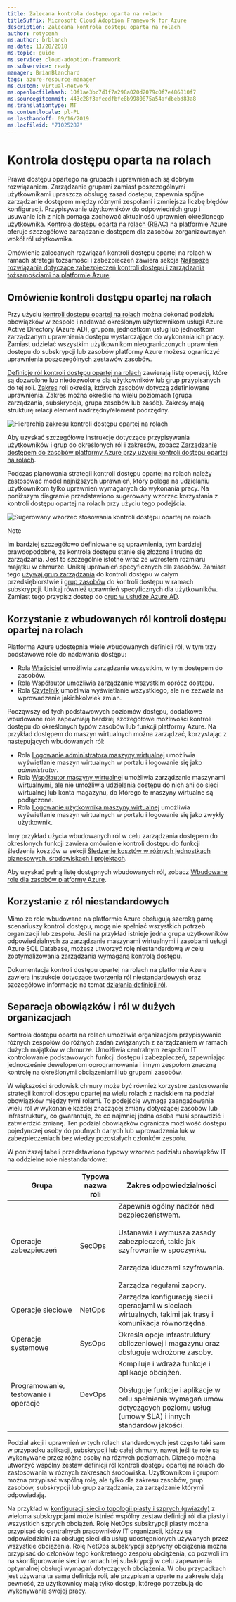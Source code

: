 ```yaml
---
title: Zalecana kontrola dostępu oparta na rolach
titleSuffix: Microsoft Cloud Adoption Framework for Azure
description: Zalecana kontrola dostępu oparta na rolach
author: rotycenh
ms.author: brblanch
ms.date: 11/28/2018
ms.topic: guide
ms.service: cloud-adoption-framework
ms.subservice: ready
manager: BrianBlanchard
tags: azure-resource-manager
ms.custom: virtual-network
ms.openlocfilehash: 10f1ae3bc7d1f7a298a020d2079c0f7e486810f7
ms.sourcegitcommit: 443c28f3afeedfbfe8b9980875a54afdbebd83a8
ms.translationtype: MT
ms.contentlocale: pl-PL
ms.lasthandoff: 09/16/2019
ms.locfileid: "71025287"
---
```

# <a name="role-based-access-control"></a>Kontrola dostępu oparta na rolach

Prawa dostępu opartego na grupach i uprawnieniach są dobrym rozwiązaniem. Zarządzanie grupami zamiast poszczególnymi użytkownikami upraszcza obsługę zasad dostępu, zapewnia spójne zarządzanie dostępem między różnymi zespołami i zmniejsza liczbę błędów konfiguracji. Przypisywanie użytkowników do odpowiednich grup i usuwanie ich z nich pomaga zachować aktualność uprawnień określonego użytkownika. [Kontrola dostępu oparta na rolach (RBAC)](https://docs.microsoft.com/azure/role-based-access-control/overview) na platformie Azure oferuje szczegółowe zarządzanie dostępem dla zasobów zorganizowanych wokół ról użytkownika.

Omówienie zalecanych rozwiązań kontroli dostępu opartej na rolach w ramach strategii tożsamości i zabezpieczeń zawiera sekcja [Najlepsze rozwiązania dotyczące zabezpieczeń kontroli dostępu i zarządzania tożsamościami na platformie Azure](https://docs.microsoft.com/azure/security/azure-security-identity-management-best-practices#use-role-based-access-control).

## <a name="overview-of-role-based-access-control"></a>Omówienie kontroli dostępu opartej na rolach

Przy użyciu [kontroli dostępu opartej na rolach](https://docs.microsoft.com/azure/role-based-access-control/overview) można dokonać podziału obowiązków w zespole i nadawać określonym użytkownikom usługi Azure Active Directory (Azure AD), grupom, jednostkom usług lub jednostkom zarządzanym uprawnienia dostępu wystarczające do wykonania ich pracy. Zamiast udzielać wszystkim użytkownikom nieograniczonych uprawnień dostępu do subskrypcji lub zasobów platformy Azure możesz ograniczyć uprawnienia poszczególnych zestawów zasobów.

[Definicje ról kontroli dostępu opartej na rolach](https://docs.microsoft.com/azure/role-based-access-control/role-definitions) zawierają listę operacji, które są dozwolone lub niedozwolone dla użytkowników lub grup przypisanych do tej roli. [Zakres](https://docs.microsoft.com/azure/role-based-access-control/index.md#scope) roli określa, których zasobów dotyczą zdefiniowane uprawnienia. Zakres można określić na wielu poziomach (grupa zarządzania, subskrypcja, grupa zasobów lub zasób). Zakresy mają strukturę relacji element nadrzędny/element podrzędny.

![Hierarchia zakresu kontroli dostępu opartej na rolach](../../_images/azure-best-practices/rbac-scope.png)

Aby uzyskać szczegółowe instrukcje dotyczące przypisywania użytkowników i grup do określonych ról i zakresów, zobacz [Zarządzanie dostępem do zasobów platformy Azure przy użyciu kontroli dostępu opartej na rolach](https://docs.microsoft.com/azure/role-based-access-control/role-assignments-portal).

Podczas planowania strategii kontroli dostępu opartej na rolach należy zastosować model najniższych uprawnień, który polega na udzielaniu użytkownikom tylko uprawnień wymaganych do wykonania pracy. Na poniższym diagramie przedstawiono sugerowany wzorzec korzystania z kontroli dostępu opartej na rolach przy użyciu tego podejścia.

![Sugerowany wzorzec stosowania kontroli dostępu opartej na rolach](../../_images/azure-best-practices/rbac-least-privilege.png)

> [!NOTE]
> Im bardziej szczegółowo definiowane są uprawnienia, tym bardziej prawdopodobne, że kontrola dostępu stanie się złożona i trudna do zarządzania. Jest to szczególnie istotne wraz ze wzrostem rozmiaru majątku w chmurze. Unikaj uprawnień specyficznych dla zasobów. Zamiast tego [używaj grup zarządzania](https://docs.microsoft.com/azure/governance/management-groups) do kontroli dostępu w całym przedsiębiorstwie i [grup zasobów](https://docs.microsoft.com/azure/azure-resource-manager/resource-group-overview#resource-groups) do kontroli dostępu w ramach subskrypcji. Unikaj również uprawnień specyficznych dla użytkowników. Zamiast tego przypisz dostęp do [grup w usłudze Azure AD](https://docs.microsoft.com/azure/active-directory/fundamentals/active-directory-manage-groups).

## <a name="using-built-in-rbac-roles"></a>Korzystanie z wbudowanych ról kontroli dostępu opartej na rolach

Platforma Azure udostępnia wiele wbudowanych definicji ról, w tym trzy podstawowe role do nadawania dostępu:

- Rola [Właściciel](https://docs.microsoft.com/azure/role-based-access-control/built-in-roles#owner) umożliwia zarządzanie wszystkim, w tym dostępem do zasobów.
- Rola [Współautor](https://docs.microsoft.com/azure/role-based-access-control/built-in-roles#contributor) umożliwia zarządzanie wszystkim oprócz dostępu.
- Rola [Czytelnik](https://docs.microsoft.com/azure/role-based-access-control/built-in-roles#reader) umożliwia wyświetlanie wszystkiego, ale nie zezwala na wprowadzanie jakichkolwiek zmian.

Począwszy od tych podstawowych poziomów dostępu, dodatkowe wbudowane role zapewniają bardziej szczegółowe możliwości kontroli dostępu do określonych typów zasobów lub funkcji platformy Azure. Na przykład dostępem do maszyn wirtualnych można zarządzać, korzystając z następujących wbudowanych ról:

- Rola [Logowanie administratora maszyny wirtualnej](https://docs.microsoft.com/azure/role-based-access-control/built-in-roles#virtual-machine-administrator-login) umożliwia wyświetlanie maszyn wirtualnych w portalu i logowanie się jako _administrator_.
- Rola [Współautor maszyny wirtualnej](https://docs.microsoft.com/azure/role-based-access-control/built-in-roles#virtual-machine-contributor) umożliwia zarządzanie maszynami wirtualnymi, ale nie umożliwia udzielania dostępu do nich ani do sieci wirtualnej lub konta magazynu, do którego te maszyny wirtualne są podłączone.
- Rola [Logowanie użytkownika maszyny wirtualnej](https://docs.microsoft.com/azure/role-based-access-control/built-in-roles#virtual-machine-user-login) umożliwia wyświetlanie maszyn wirtualnych w portalu i logowanie się jako zwykły użytkownik.

Inny przykład użycia wbudowanych ról w celu zarządzania dostępem do określonych funkcji zawiera omówienie kontroli dostępu do funkcji śledzenia kosztów w sekcji [Śledzenie kosztów w różnych jednostkach biznesowych, środowiskach i projektach](./track-costs.md#provide-the-right-level-of-cost-access).

Aby uzyskać pełną listę dostępnych wbudowanych ról, zobacz [Wbudowane role dla zasobów platformy Azure](https://docs.microsoft.com/azure/role-based-access-control/built-in-roles).

## <a name="using-custom-roles"></a>Korzystanie z ról niestandardowych

Mimo że role wbudowane na platformie Azure obsługują szeroką gamę scenariuszy kontroli dostępu, mogą nie spełniać wszystkich potrzeb organizacji lub zespołu. Jeśli na przykład istnieje jedna grupa użytkowników odpowiedzialnych za zarządzanie maszynami wirtualnymi i zasobami usługi Azure SQL Database, możesz utworzyć rolę niestandardową w celu zoptymalizowania zarządzania wymaganą kontrolą dostępu.

Dokumentacja kontroli dostępu opartej na rolach na platformie Azure zawiera instrukcje dotyczące [tworzenia ról niestandardowych](https://docs.microsoft.com/azure/role-based-access-control/custom-roles) oraz szczegółowe informacje na temat [działania definicji ról](https://docs.microsoft.com/azure/role-based-access-control/role-definitions).

## <a name="separation-of-responsibilities-and-roles-for-large-organizations"></a>Separacja obowiązków i ról w dużych organizacjach

Kontrola dostępu oparta na rolach umożliwia organizacjom przypisywanie różnych zespołów do różnych zadań związanych z zarządzaniem w ramach dużych majątków w chmurze. Umożliwia centralnym zespołom IT kontrolowanie podstawowych funkcji dostępu i zabezpieczeń, zapewniając jednocześnie deweloperom oprogramowania i innym zespołom znaczną kontrolę na określonymi obciążeniami lub grupami zasobów.

W większości środowisk chmury może być również korzystne zastosowanie strategii kontroli dostępu opartej na wielu rolach z naciskiem na podział obowiązków między tymi rolami. To podejście wymaga zaangażowania wielu ról w wykonanie każdej znaczącej zmiany dotyczącej zasobów lub infrastruktury, co gwarantuje, że co najmniej jedna osoba musi sprawdzić i zatwierdzić zmianę. Ten podział obowiązków ogranicza możliwość dostępu pojedynczej osoby do poufnych danych lub wprowadzenia luk w zabezpieczeniach bez wiedzy pozostałych członków zespołu.

W poniższej tabeli przedstawiono typowy wzorzec podziału obowiązków IT na oddzielne role niestandardowe:

<!-- markdownlint-disable MD033 -->

| Grupa | Typowa nazwa roli | Zakres odpowiedzialności |
| --- | --- | --- |
| Operacje zabezpieczeń | SecOps | Zapewnia ogólny nadzór nad bezpieczeństwem.<br/><br/> Ustanawia i wymusza zasady zabezpieczeń, takie jak szyfrowanie w spoczynku.<br/><br/> Zarządza kluczami szyfrowania.<br/><br/> Zarządza regułami zapory. |
| Operacje sieciowe | NetOps | Zarządza konfiguracją sieci i operacjami w sieciach wirtualnych, takimi jak trasy i komunikacja równorzędna. |
| Operacje systemowe | SysOps | Określa opcje infrastruktury obliczeniowej i magazynu oraz obsługuje wdrożone zasoby. |
| Programowanie, testowanie i operacje | DevOps | Kompiluje i wdraża funkcje i aplikacje obciążeń.<br/><br/> Obsługuje funkcje i aplikacje w celu spełnienia wymagań umów dotyczących poziomu usług (umowy SLA) i innych standardów jakości. |

<!-- markdownlint-enable MD033 -->

Podział akcji i uprawnień w tych rolach standardowych jest często taki sam w przypadku aplikacji, subskrypcji lub całej chmury, nawet jeśli te role są wykonywane przez różne osoby na różnych poziomach. Dlatego można utworzyć wspólny zestaw definicji ról kontroli dostępu opartej na rolach do zastosowania w różnych zakresach środowiska. Użytkownikom i grupom można przypisać wspólną rolę, ale tylko dla zakresu zasobów, grup zasobów, subskrypcji lub grup zarządzania, za zarządzanie którymi odpowiadają.

Na przykład w [konfiguracji sieci o topologii piasty i szprych (gwiazdy)](./hub-spoke-network-topology.md) z wieloma subskrypcjami może istnieć wspólny zestaw definicji ról dla piasty i wszystkich szprych obciążeń. Rolę NetOps subskrypcji piasty można przypisać do centralnych pracowników IT organizacji, którzy są odpowiedzialni za obsługę sieci dla usług udostępnionych używanych przez wszystkie obciążenia. Rolę NetOps subskrypcji szprychy obciążenia można przypisać do członków tego konkretnego zespołu obciążenia, co pozwoli im na skonfigurowanie sieci w ramach tej subskrypcji w celu zapewnienia optymalnej obsługi wymagań dotyczących obciążenia. W obu przypadkach jest używana ta sama definicja roli, ale przypisania oparte na zakresie dają pewność, że użytkownicy mają tylko dostęp, którego potrzebują do wykonywania swojej pracy.
